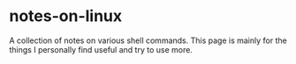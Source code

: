 # notes-on-linux

A collection of notes on various shell commands. This page is mainly for the
things I personally find useful and try to use more.
